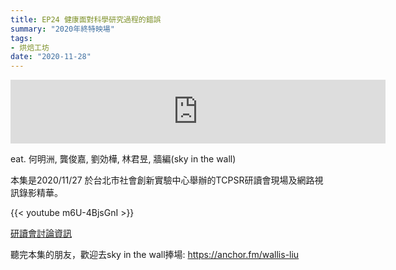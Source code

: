 ```yaml
---
title: EP24 健康面對科學研究過程的錯誤
summary: "2020年終特映場"
tags:
- 烘焙工坊
date: "2020-11-28"
---
```


<iframe src="https://anchor.fm/opensci-cafe/embed/episodes/EP9__feat-ec8937/a-a1q178" height="102px" width="600px" frameborder="0" scrolling="no"></iframe>

eat. 何明洲, 龔俊嘉, 劉効樺, 林君昱, 牆編(sky in the wall)

本集是2020/11/27 於台北市社會創新實驗中心舉辦的TCPSR研讀會現場及網路視訊錄影精華。

{{< youtube m6U-4BjsGnI >}}

[研讀會討論資訊](https://hackmd.io/@tcpsr/HyVG10cwv)

聽完本集的朋友，歡迎去sky in the wall捧場: https://anchor.fm/wallis-liu
